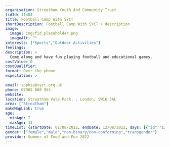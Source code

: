 ```yaml
---
organisation: Streatham Youth And Community Trust 
fidId: 11484
title: Football Camp With SYCT
shortDescription: Football Camp With SYCT + description
image:
  image: img/fid_placeholder.png
  imageAlt: ""
interests: ["Sports","Outdoor Activities"]
feelings:
description: >
  Come along and have fun playing football and educational games.
costValue: 0
costQualifier: 
format: Over the phone
expectation: >
  
email: sophie@syct.org.uk
phone: 07903 068 953
website: 
location: Streatham Vale Park, , London, SW16 5AL
area: ["Streatham"]
makeMapLink: true
age:
  minAge: 7
  maxAge: 13
timeList: {startDate: 01/08/2022, endDate: 12/08/2022, days: [{"id":"11484","fis_provider_name":"Football Camp With SYCT","day":"Monday","start_time":"10:00 AM","end_time":"1:00 PM"},{"id":"11484","fis_provider_name":"Football Camp With SYCT","day":"Tuesday","start_time":"10:00 AM","end_time":"1:00 PM"},{"id":"11484","fis_provider_name":"Football Camp With SYCT","day":"Wednesday","start_time":"10:00 AM","end_time":"1:00 PM"},{"id":"11484","fis_provider_name":"Football Camp With SYCT","day":"Thursday","start_time":"10:00 AM","end_time":"1:00 PM"},{"id":"11484","fis_provider_name":"Football Camp With SYCT","day":"Friday","start_time":"10:00 AM","end_time":"1:00 PM"}] }
gender: ["female","male","non-binary/non-conforming","transgender"]
provider: Summer of Food and Fun 2022
---
```


